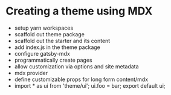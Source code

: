 # Creating a theme using MDX

- setup yarn workspaces
- scaffold out theme package
- scaffold out the starter and its content
- add index.js in the theme package
- configure gatsby-mdx
- programmatically create pages
- allow customization via options and site metadata
- mdx provider
- define customizable props for long form content/mdx
- import * as ui from 'theme/ui'; ui.foo = bar; export default ui;
